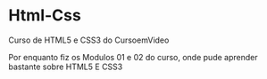 # Html-Css
 <p>Curso de HTML5 e CSS3 do CursoemVideo</p>
 <p>Por enquanto fiz os Modulos 01 e 02 do curso, onde pude aprender bastante sobre HTML5 E CSS3</p>
